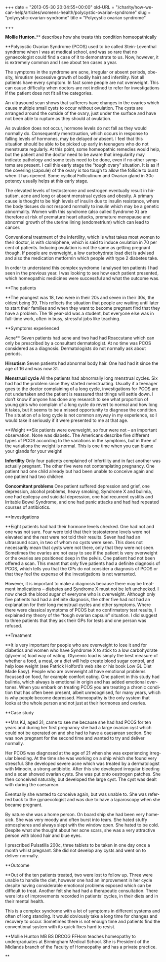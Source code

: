 +++
date = "2013-05-30 20:04:55+00:00"
old-URL = "/charity/how-we-can-help/articles/womens-health/polycystic-ovarian-syndrome"
slug = "polycystic-ovarian-syndrome"
title = "Polycystic ovarian syndrome"

+++

**Mollie Hunton**_** describes how she treats this condition homeopathically

**Polycystic Ovarian Syndrome (PCOS) used to be called Stein-Leventhal syn­drome when I was at medical school, and was so rare that no gynaecologist could find a case of it to demonstrate to us. Now, however, it is extremely com­mon and I see about ten cases a year.

The symptoms in the syndrome are acne, irregular or absent periods, obe­sity, hirsutism (excessive growth of bod­ily hair) and infertility. Not all patients have every symptom. In fact some peo­ple are not overweight. This can cause difficulty when doctors are not inclined to refer for investigations if the patient does not fit all the categories.

An ultrasound scan shows that suf­ferers have changes in the ovaries which cause multiple small cysts to occur with­out ovulation. The cysts are arranged around the outside of the ovary, just under the surface and have not been able to rupture as they should at ovulation.

As ovulation does not occur, hor­mone levels do not fall as they would normally do. Consequently menstrua­tion, which occurs in response to falling levels of hormones, may be delayed or absent. I feel that this situation should be able to be picked up early in teenagers who do not menstruate regularly. At this point, some homeopathic remedies would help, but the patient and the doc­tor need to be aware that irregularity may indicate pathology and some tests need to be done, even if no other symp­toms are present. I call this early stage the “tough ovary” situation. It is as if the covering (capsule) of the ovary is too tough to allow the follicle to burst when it has ripened. Some cyclical Folli­culinum and Ovarian gland in 30c potency usually helps at this early stage.

The elevated levels of testosterone and oestrogen eventually result in hir­sutism, acne and long or absent mens­trual cycles and obesity. A primary cause is thought to be high levels of insulin due to insulin resistance, where the body tis­sues do not respond normally to insulin which may be a genetic abnormality. Women with this syndrome (also called Syndrome X) are therefore at risk of pre­mature heart attacks, premature menopause and abnormal growth of the uterine lining (endometrium) which can lead to cancer.

Conventional treatment of the infer­tility, which is what takes most women to their doctor, is with clomiphene, which is said to induce ovulation in 70 per cent of patients. Inducing ovulation is not the same as getting pregnant though. If people are overweight, a low carbohydrate load diet is advised and also the medication metformin which people with type 2 diabetes take.

In order to understand this complex syndrome I analysed ten patients I had seen in the previous year. I was look­ing to see how each patient presented, which homeopathic medicines were suc­cessful and what the outcome was.

**The patients

**The youngest was 18, two were in their 20s and seven in their 30s, the oldest being 39. This reflects the situation that people are waiting until later to start their families and when they want to become pregnant find that they have a problem. The 18 year-old was a student, but everyone else was in full-time work, often in busy, stressful jobs like teaching.

**Symptoms experienced

Acne** Seven patients had acne and two had had Roaccutane which can only be prescribed by a consultant dermatolo­gist. At no time was PCOS considered as a diagnosis. Dermatologists do not normally ask about periods.

**Hirsutism** Seven patients had abnormal body hair. One had had it since the age of 16 and was now 31.

**Menstrual cycle** All the patients had abnormally long menstrual cycles. Six had had the problem since they started menstruating. Usually if a teenager goes to the doctor complaining of a long cycle, investigations for PCOS are not under­taken and the patient is reassured that things will settle down. I don’t know if anyone has done any research to see what proportion of young girls who complain of a long cycle do revert to normal and how long it takes, but it seems to be a missed opportunity to diagnose the con­dition. The situation of a long cycle is not common anyway in my experience, so I would take it seriously if it were pre­sented to me at that age.

**Weight **Six patients were overweight, so four were not – an important observation. None was diabetic. The Americans describe five different types of PCOS according to the variations in the symptoms, but in three of the variations the weight is nor­mal. This is one time when you can blame your glands for your weight!

**Infertility** Only four patients com­plained of infertility and in fact another was actually pregnant. The other five were not contemplating pregnancy. One patient had one child already but had been unable to conceive again and one patient had two children.

**Concomitant problems** One patient suf­fered depression and grief, one depres­sion, alcohol problems, heavy smoking, Syndrome X and bulimia, one had epilepsy and suicidal depression, one had recur­rent cystitis and Irritable Bowel Syn­drome, and one had panic attacks and had had repeated courses of antibiotics.

**Investigations

**Eight patients had had their hormone levels checked. One had not and one was not sure. Four were told that their testos­terone levels were not elevated and the rest were not told their results. Seven had had an ultrasound scan, in two of whom no cysts were seen. This does not necessarily mean that cysts were not there, only that they were not seen. Sometimes the ovaries are not easy to see if the patient is very overweight or the ovaries are positioned deep in the pelvis. One patient had not been offered a scan. This meant that only five patients had a definite diagnosis of PCOS, which tells you that the GPs do not consider a diagnosis of PCOS or that they feel the expense of the investigations is not warranted.

However, it is important to make a diagnosis because there may be treat­ment implications – diabetes and Syndrome X must not be left unchecked. I now check the blood sugar of every­one who is overweight. Although only five patients had had a definite diagno­sis, the other five had not had an expla­nation for their long menstrual cycles and other symptoms. Where there were classical symptoms of PCOS but no con­firmatory test results, I explained my theory of the “tough ovarian capsule” situation. I did suggest to three patients that they ask their GPs for tests and one person was refused.

**Treatment

**It is very important for people who are overweight to lose it and for diabetics and women who have Syndrome X to stick to a low carbohydrate (glycemic) load way of eating. Glycemic load is sim­ply the best measure of whether a food, a meal, or a diet will help create blood sugar control, and help lose weight (see Patrick Holford’s web site or his book Low GL Diet Made Easy). People who are overweight all have emotional prob­lems focussed on food, for example com­fort eating. One patient in this study had bulimia, which always is emotional in origin and has added emotional over­tones. When you embark on treating PCOS you are treating a chronic condi­tion that has often been present, albeit unrecognised, for many years, which is why people become depressed. Homeo­pathy is the only system that looks at the whole person and not just at their hor­mones and ovaries.

**Case study

**Mrs KJ, aged 31, came to see me because she had had PCOS for ten years and dur­ing her first pregnancy she had a large ovarian cyst which could not be oper­ated on and she had to have a caesarean section. She was now pregnant for the second time and wanted to try and deliver normally.

Her PCOS was diagnosed at the age of 21 when she was experiencing irreg­ular bleeding. At the time she was work­ing on a ship which she found very stressful. She developed severe acne which was treated by a dermatologist with Minocin, a strong antibiotic. After this she developed irregular bleeding and a scan showed ovarian cysts. She was put onto oestrogen patches. She then conceived naturally, but developed the large cyst. The cyst was dealt with dur­ing the caesarean.

Eventually she wanted to conceive again, but was unable to. She was refer­red back to the gynaecologist and was due to have a laparoscopy when she became pregnant.

By nature she was a home person. On board ship she had been very home­sick. She was very moody and often burst into tears. She hated stuffy atmos­pheres and always slept with the win­dow open. She hated to be cold. Despite what she thought about her acne scars, she was a very attractive person with blond hair and blue eyes.

I prescribed Pulsatilla 200c, three tablets to be taken in one day once a month whilst pregnant. She did not develop any cysts and went on to deliver normally.

**Outcome

**Out of the ten patients treated, two were lost to follow up. Three were unable to handle the diet, however one had an improvement in her cycle despite having considerable emotional problems exposed which can be difficult to treat. Another felt she had had a therapeutic consultation. There were lots of improve­ments recorded in patients’ cycles, in their diets and in their mental health.

This is a complex syndrome with a lot of symptoms in different systems and often of long standing. It would obvi­ously take a long time for changes and recovery to occur. Sometimes there is not enough time and patients find the conventional system with its quick fixes hard to resist.

**Mollie Hunton MB BS DRCOG FFHom teaches homeopathy to undergraduates at Birmingham Medical School. She is President of the Midlands branch of the Faculty of Homeopathy and has a private practice.

**
